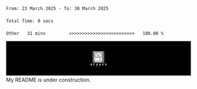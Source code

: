 <!--START_SECTION:waka-->

```txt
From: 23 March 2025 - To: 30 March 2025

Total Time: 0 secs

Other   31 mins         >>>>>>>>>>>>>>>>>>>>>>>>>   100.00 %
```

<!--END_SECTION:waka-->

<img src="https://raw.githubusercontent.com/n3xta/image-hosting/main/img/202411032331174.png"/>
My README is under construction. 
